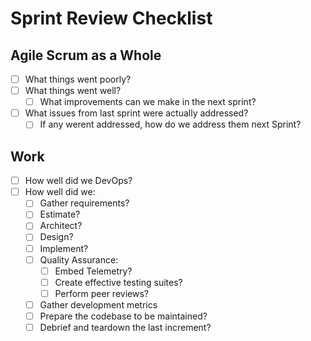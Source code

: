 # Sprint Review Checklist

## Agile Scrum as a Whole

* [ ] What things went poorly?
* [ ] What things went well?
  * [ ] What improvements can we make in the next sprint?
* [ ] What issues from last sprint were actually addressed?
  * [ ] If any werent addressed, how do we address them next Sprint?

## Work

* [ ] How well did we DevOps?
* [ ] How well did we:
  * [ ] Gather requirements?
  * [ ] Estimate?
  * [ ] Architect?
  * [ ] Design?
  * [ ] Implement?
  * [ ] Quality Assurance:
    * [ ] Embed Telemetry?
    * [ ] Create effective testing suites?
    * [ ] Perform peer reviews?
  * [ ] Gather development metrics
  * [ ] Prepare the codebase to be maintained?
  * [ ] Debrief and teardown the last increment?
